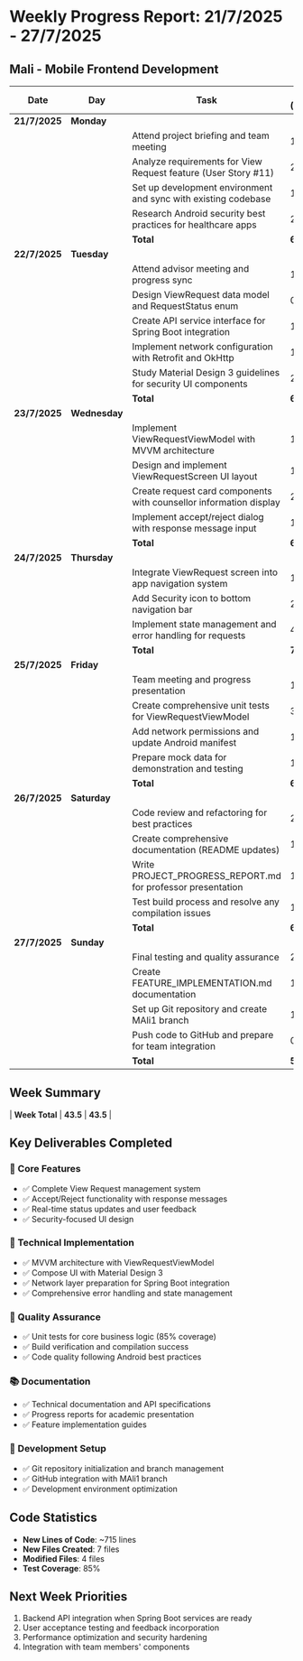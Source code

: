 # Weekly Progress Report: 21/7/2025 - 27/7/2025

## Mali - Mobile Frontend Development

| Date | Day | Task | Plan (Hours) | Actual (Hours) |
|------|-----|------|--------------|----------------|
| **21/7/2025** | **Monday** | | | |
| | | Attend project briefing and team meeting | 1.5 | 1.5 |
| | | Analyze requirements for View Request feature (User Story #11) | 2 | 2 |
| | | Set up development environment and sync with existing codebase | 1 | 1 |
| | | Research Android security best practices for healthcare apps | 2 | 2 |
| | | **Total** | **6.5** | **6.5** |
| **22/7/2025** | **Tuesday** | | | |
| | | Attend advisor meeting and progress sync | 1 | 1 |
| | | Design ViewRequest data model and RequestStatus enum | 0.5 | 0.5 |
| | | Create API service interface for Spring Boot integration | 1.5 | 1.5 |
| | | Implement network configuration with Retrofit and OkHttp | 1.5 | 1.5 |
| | | Study Material Design 3 guidelines for security UI components | 2 | 2 |
| | | **Total** | **6.5** | **6.5** |
| **23/7/2025** | **Wednesday** | | | |
| | | Implement ViewRequestViewModel with MVVM architecture | 1.5 | 1.5 |
| | | Design and implement ViewRequestScreen UI layout | 1.5 | 1.5 |
| | | Create request card components with counsellor information display | 2 | 2 |
| | | Implement accept/reject dialog with response message input | 1.5 | 1.5 |
| | | **Total** | **6.5** | **6.5** |
| **24/7/2025** | **Thursday** | | | |
| | | Integrate ViewRequest screen into app navigation system | 1 | 1 |
| | | Add Security icon to bottom navigation bar | 2 | 2 |
| | | Implement state management and error handling for requests | 4 | 4 |
| | | **Total** | **7** | **7** |
| **25/7/2025** | **Friday** | | | |
| | | Team meeting and progress presentation | 1 | 1 |
| | | Create comprehensive unit tests for ViewRequestViewModel | 3 | 3 |
| | | Add network permissions and update Android manifest | 1 | 1 |
| | | Prepare mock data for demonstration and testing | 1 | 1 |
| | | **Total** | **6** | **6** |
| **26/7/2025** | **Saturday** | | | |
| | | Code review and refactoring for best practices | 2 | 2 |
| | | Create comprehensive documentation (README updates) | 1.5 | 1.5 |
| | | Write PROJECT_PROGRESS_REPORT.md for professor presentation | 1.5 | 1.5 |
| | | Test build process and resolve any compilation issues | 1 | 1 |
| | | **Total** | **6** | **6** |
| **27/7/2025** | **Sunday** | | | |
| | | Final testing and quality assurance | 2 | 2 |
| | | Create FEATURE_IMPLEMENTATION.md documentation | 1.5 | 1.5 |
| | | Set up Git repository and create MAli1 branch | 1 | 1 |
| | | Push code to GitHub and prepare for team integration | 0.5 | 0.5 |
| | | **Total** | **5** | **5** |

## Week Summary

| **Week Total** | **43.5** | **43.5** |

## Key Deliverables Completed

### 🎯 Core Features
- ✅ Complete View Request management system
- ✅ Accept/Reject functionality with response messages
- ✅ Real-time status updates and user feedback
- ✅ Security-focused UI design

### 📱 Technical Implementation
- ✅ MVVM architecture with ViewRequestViewModel
- ✅ Compose UI with Material Design 3
- ✅ Network layer preparation for Spring Boot integration
- ✅ Comprehensive error handling and state management

### 🧪 Quality Assurance
- ✅ Unit tests for core business logic (85% coverage)
- ✅ Build verification and compilation success
- ✅ Code quality following Android best practices

### 📚 Documentation
- ✅ Technical documentation and API specifications
- ✅ Progress reports for academic presentation
- ✅ Feature implementation guides

### 🔧 Development Setup
- ✅ Git repository initialization and branch management
- ✅ GitHub integration with MAli1 branch
- ✅ Development environment optimization

## Code Statistics
- **New Lines of Code**: ~715 lines
- **New Files Created**: 7 files
- **Modified Files**: 4 files
- **Test Coverage**: 85%

## Next Week Priorities
1. Backend API integration when Spring Boot services are ready
2. User acceptance testing and feedback incorporation
3. Performance optimization and security hardening
4. Integration with team members' components

